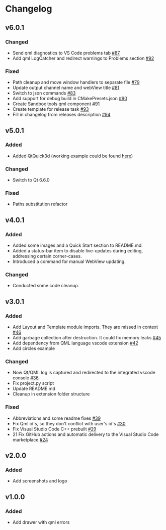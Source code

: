 # Changelog

## v6.0.1

### Changed

* Send qml diagnostics to VS Code problems tab [#87](https://github.com/SavenkovIgor/QmlSandboxExtension/pull/87)
* Add qml LogCatcher and redirect warnings to Problems section [#92](https://github.com/SavenkovIgor/QmlSandboxExtension/pull/92)

### Fixed

* Path cleanup and move window handlers to separate file [#79](https://github.com/SavenkovIgor/QmlSandboxExtension/pull/79)
* Update output channel name and webView title [#81](https://github.com/SavenkovIgor/QmlSandboxExtension/pull/81)
* Switch to json commands [#83](https://github.com/SavenkovIgor/QmlSandboxExtension/pull/83)
* Add support for debug build in CMakePresets.json [#90](https://github.com/SavenkovIgor/QmlSandboxExtension/pull/90)
* Create Sandbox tools qml component [#91](https://github.com/SavenkovIgor/QmlSandboxExtension/pull/91)
* Create template for release task [#93](https://github.com/SavenkovIgor/QmlSandboxExtension/pull/93)
* Fill in changelog from releases description [#94](https://github.com/SavenkovIgor/QmlSandboxExtension/pull/95)

## v5.0.1

### Added

* Added QtQuick3d (working example could be found [here](https://doc.qt.io/qt-6/qtquick3d-intro-main-qml.html))

### Changed

* Switch to Qt 6.6.0

### Fixed

* Paths substitution refactor

## v4.0.1

### Added

* Added some images and a Quick Start section to README.md.
* Added a status-bar item to disable live-updates during editing, addressing
  certain corner-cases.
* Introduced a command for manual WebView updating.

### Changed

* Conducted some code cleanup.

## v3.0.1

### Added

* Add Layout and Template module imports. They are missed in context [#46](https://github.com/SavenkovIgor/QmlSandboxExtension/pull/46)
* Add garbage collection after destruction. It could fix memory leaks [#45](https://github.com/SavenkovIgor/QmlSandboxExtension/pull/45)
* Add dependency from QML language vscode extension [#42](https://github.com/SavenkovIgor/QmlSandboxExtension/pull/42)
* Add circles example

### Changed

* Now Qt/QML log is captured and redirected to the integrated vscode console [#36](https://github.com/SavenkovIgor/QmlSandboxExtension/pull/36)
* Fix project.py script
* Update README.md
* Cleanup in extension folder structure

### Fixed

* Abbreviations and some readme fixes [#39](https://github.com/SavenkovIgor/QmlSandboxExtension/pull/39)
* Fix Qml id's, so they don't conflict with user's id's [#30](https://github.com/SavenkovIgor/QmlSandboxExtension/pull/30)
* Fix Visual Studio Code C++ prebuilt [#29](https://github.com/SavenkovIgor/QmlSandboxExtension/pull/29)
* 21 Fix GitHub actions and automatic delivery to the Visual Studio Code
  marketplace [#24](https://github.com/SavenkovIgor/QmlSandboxExtension/pull/24)

## v2.0.0

### Added

* Add screenshots and logo

## v1.0.0

### Added

* Add drawer with qml errors
